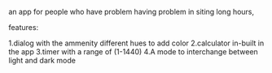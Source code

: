 an app for people who have problem having problem in siting long hours,

features:

1.dialog with the ammenity different hues to add color
2.calculator in-built in the app
3.timer with a range of (1-1440)
4.A mode to interchange between light and dark mode

